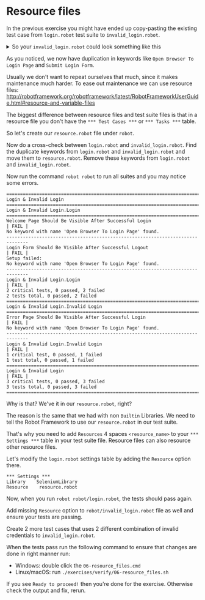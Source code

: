 # Resource files

In the previous exercise you might have ended up copy-pasting the
existing test case from `login.robot` test suite to `invalid_login.robot`.

<details>
    <summary>So your <code>invalid_login.robot</code> could look something like this</summary>

```
*** Settings ***
Library    SeleniumLibrary

*** Variables ***
${URL}=    http://localhost:7272
${USERNAME}=    demo
${PASSWORD}=    mode

*** Test Cases ***

Error Page Should Be Visible After Successful Login
    Open Browser To Login Page
    Enter Username    ${EMPTY}
    Enter Password    ${SPACE*2}
    Submit Login Form
    Verify That Error Page Is Visible
    [Teardown]    Close Browser

*** Keywords ***

Open Browser To Login Page
    Open Browser    ${URL}   browser=ff

Enter Username
    [Arguments]    ${username}
    Input Text    id=username_field    ${username}

Enter Password
    [Arguments]    ${password}
    Input Password    id=password_field    ${password}

Submit Login Form
    Click Element    id=login_button

Verify That Error Page Is Visible
    Page Should Contain    Error Page
    Location Should Be    ${URL}/error.html
    Title Should Be    Error Page
```

</details>

As you noticed, we now have duplication in keywords like `Open Browser To Login Page` and `Submit Login Form`.

Usually we don't want to repeat ourselves that much, since it makes maintenance much harder.
To ease out maintenance we can use resource files:
http://robotframework.org/robotframework/latest/RobotFrameworkUserGuide.html#resource-and-variable-files

The biggest difference between resource files and test suite files is that in a resource file you don't have the
`*** Test Cases ***` or `*** Tasks ***` table.

So let's create our `resource.robot` file under `robot`.

Now do a cross-check between `login.robot` and `invalid_login.robot`. Find the duplicate keywords from
`login.robot` and `invalid_login.robot` and move them to `resource.robot`. Remove these keywords from
`login.robot` and `invalid_login.robot`.

Now run the command `robot robot` to run all suites and you may notice some errors.

```
=============================================================================
Login & Invalid Login
==============================================================================
Login & Invalid Login.Login
==============================================================================
Welcome Page Should Be Visible After Successful Login                 | FAIL |
No keyword with name 'Open Browser To Login Page' found.
------------------------------------------------------------------------------
Login Form Should Be Visible After Successful Logout                   | FAIL |
Setup failed:
No keyword with name 'Open Browser To Login Page' found.
------------------------------------------------------------------------------
Login & Invalid Login.Login                                           | FAIL |
2 critical tests, 0 passed, 2 failed
2 tests total, 0 passed, 2 failed
==============================================================================
Login & Invalid Login.Invalid Login
==============================================================================
Error Page Should Be Visible After Successful Login                   | FAIL |
No keyword with name 'Open Browser To Login Page' found.
------------------------------------------------------------------------------
Login & Invalid Login.Invalid Login                                   | FAIL |
1 critical test, 0 passed, 1 failed
1 test total, 0 passed, 1 failed
==============================================================================
Login & Invalid Login                                                 | FAIL |
3 critical tests, 0 passed, 3 failed
3 tests total, 0 passed, 3 failed
==============================================================================
```

Why is that? We've it in our `resource.robot`, right?

The reason is the same that we had with non `Builtin` Libraries. We need to tell the Robot Framework
to use our `resource.robot` in our test suite.

That's why you need to add `Resources` 4 spaces `<resource_name>` to your `*** Settings ***` table in
your test suite file. Resource files can also resource other resource files.

Let's modify the `login.robot` settings table by adding the `Resource` option there.

```
*** Settings ***
Library    SeleniumLibrary
Resource    resource.robot
```

Now, when you run `robot robot/login.robot`, the tests should pass again.

Add missing `Resource` option to `robot/invalid_login.robot` file as well and ensure your tests are passing.

Create 2 more test cases that uses 2 different combination of invalid credentials to `invalid_login.robot`.

When the tests pass run the following command to ensure that changes are done in right manner run:

  - Windows: double click the `06-resource_files.cmd`
  - Linux/macOS: run `./exercises/verify/06-resource_files.sh`

If you see `Ready to proceed!` then you're done for the exercise. Otherwise check the output and fix, rerun.
